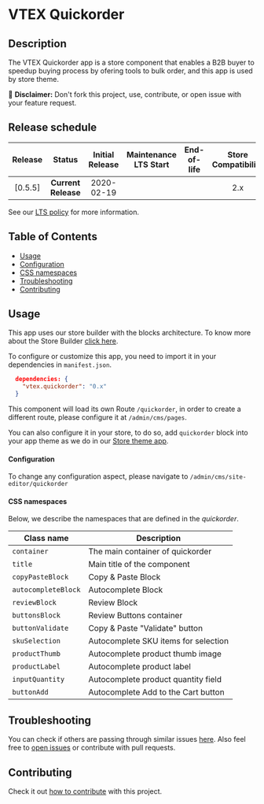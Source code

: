 # VTEX Quickorder

## Description

The VTEX Quickorder app is a store component that enables a B2B buyer to speedup buying process by ofering tools to bulk order, and this app is used by store theme.

:loudspeaker: **Disclaimer:** Don't fork this project, use, contribute, or open issue with your feature request.

## Release schedule

| Release |       Status        | Initial Release | Maintenance LTS Start | End-of-life | Store Compatibility |
| :-----: | :-----------------: | :-------------: | :-------------------: | :---------: | :-----------------: |
| [0.5.5] | **Current Release** |   2020-02-19    |                       |             |         2.x         |

See our [LTS policy](https://github.com/vtex-apps/awesome-io#lts-policy) for more information.

## Table of Contents

- [Usage](#usage)
- [Configuration](#configuration)
- [CSS namespaces](#css-namespaces)
- [Troubleshooting](#troubleshooting)
- [Contributing](#contributing)

## Usage

This app uses our store builder with the blocks architecture. To know more about the Store Builder [click here](https://help.vtex.com/en/tutorial/understanding-storebuilder-and-stylesbuilder#structuring-and-configuring-our-store-with-object-object).

To configure or customize this app, you need to import it in your dependencies in `manifest.json`.

```json
  dependencies: {
    "vtex.quickorder": "0.x"
  }
```

This component will load its own Route `/quickorder`, in order to create a different route, please configure it at `/admin/cms/pages`.

You can also configure it in your store, to do so, add `quickorder` block into your app theme as we do in our [Store theme app](https://github.com/vtex-apps/store-theme/blob/master/store/blocks.json).

#### Configuration

To change any configuration aspect, please navigate to `/admin/cms/site-editor/quickorder`

#### CSS namespaces

Below, we describe the namespaces that are defined in the _quickorder_.

| Class name          | Description                          |
| ------------------- | ------------------------------------ |
| `container`         | The main container of quickorder     |
| `title`             | Main title of the component          |
| `copyPasteBlock`    | Copy & Paste Block                   |
| `autocompleteBlock` | Autocomplete Block                   |
| `reviewBlock`       | Review Block                         |
| `buttonsBlock`      | Review Buttons container             |
| `buttonValidate`    | Copy & Paste "Validate" button       |
| `skuSelection`      | Autocomplete SKU items for selection |
| `productThumb`      | Autocomplete product thumb image     |
| `productLabel`      | Autocomplete product label           |
| `inputQuantity`     | Autocomplete product quantity field  |
| `buttonAdd`         | Autocomplete Add to the Cart button  |

## Troubleshooting

You can check if others are passing through similar issues [here](https://github.com/vtex-apps/quickorder/issues). Also feel free to [open issues](https://github.com/vtex-apps/quickorder/issues/new) or contribute with pull requests.

## Contributing

Check it out [how to contribute](https://github.com/vtex-apps/awesome-io#contributing) with this project.
